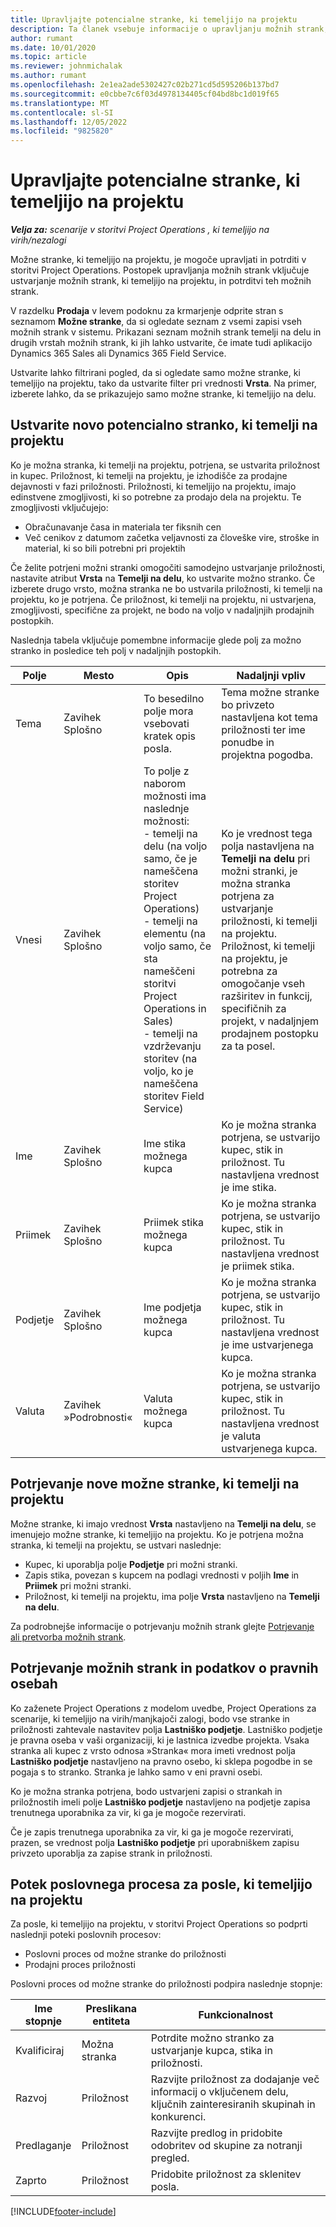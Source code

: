 ```yaml
---
title: Upravljajte potencialne stranke, ki temeljijo na projektu
description: Ta članek vsebuje informacije o upravljanju možnih strank, ki temeljijo na projektu (Pro).
author: rumant
ms.date: 10/01/2020
ms.topic: article
ms.reviewer: johnmichalak
ms.author: rumant
ms.openlocfilehash: 2e1ea2ade5302427c02b271cd5d595206b137bd7
ms.sourcegitcommit: e0cbbe7c6f03d4978134405cf04bd8bc1d019f65
ms.translationtype: MT
ms.contentlocale: sl-SI
ms.lasthandoff: 12/05/2022
ms.locfileid: "9825820"
---
```

# <a name="manage-project-based-leads"></a>Upravljajte potencialne stranke, ki temeljijo na projektu

_**Velja za:** scenarije v storitvi Project Operations , ki temeljijo na virih/nezalogi_

Možne stranke, ki temeljijo na projektu, je mogoče upravljati in potrditi v storitvi Project Operations. Postopek upravljanja možnih strank vključuje ustvarjanje možnih strank, ki temeljijo na projektu, in potrditvi teh možnih strank. 

V razdelku **Prodaja** v levem podoknu za krmarjenje odprite stran s seznamom **Možne stranke**, da si ogledate seznam z vsemi zapisi vseh možnih strank v sistemu. Prikazani seznam možnih strank temelji na delu in drugih vrstah možnih strank, ki jih lahko ustvarite, če imate tudi aplikacijo Dynamics 365 Sales ali Dynamics 365 Field Service.

Ustvarite lahko filtrirani pogled, da si ogledate samo možne stranke, ki temeljijo na projektu, tako da ustvarite filter pri vrednosti **Vrsta**. Na primer, izberete lahko, da se prikazujejo samo možne stranke, ki temeljijo na delu.

## <a name="create-a-new-project-based-lead"></a>Ustvarite novo potencialno stranko, ki temelji na projektu 

Ko je možna stranka, ki temelji na projektu, potrjena, se ustvarita priložnost in kupec. Priložnost, ki temelji na projektu, je izhodišče za prodajne dejavnosti v fazi priložnosti. Priložnosti, ki temeljijo na projektu, imajo edinstvene zmogljivosti, ki so potrebne za prodajo dela na projektu. Te zmogljivosti vključujejo:

- Obračunavanje časa in materiala ter fiksnih cen
- Več cenikov z datumom začetka veljavnosti za človeške vire, stroške in material, ki so bili potrebni pri projektih

Če želite potrjeni možni stranki omogočiti samodejno ustvarjanje priložnosti, nastavite atribut **Vrsta** na **Temelji na delu**, ko ustvarite možno stranko. Če izberete drugo vrsto, možna stranka ne bo ustvarila priložnosti, ki temelji na projektu, ko je potrjena. Če priložnost, ki temelji na projektu, ni ustvarjena, zmogljivosti, specifične za projekt, ne bodo na voljo v nadaljnjih prodajnih postopkih.

Naslednja tabela vključuje pomembne informacije glede polj za možno stranko in posledice teh polj v nadaljnjih postopkih.
 
| **Polje** | **Mesto** | **Opis** | **Nadaljnji vpliv** |
| --- | --- | --- | --- |
| Tema | Zavihek Splošno | To besedilno polje mora vsebovati kratek opis posla. | Tema možne stranke bo privzeto nastavljena kot tema priložnosti ter ime ponudbe in projektna pogodba. |
| Vnesi | Zavihek Splošno | To polje z naborom možnosti ima naslednje možnosti:</br>- temelji na delu (na voljo samo, če je nameščena storitev Project Operations)</br>- temelji na elementu (na voljo samo, če sta nameščeni storitvi Project Operations in Sales)</br>- temelji na vzdrževanju storitev (na voljo, ko je nameščena storitev Field Service) | Ko je vrednost tega polja nastavljena na **Temelji na delu** pri možni stranki, je možna stranka potrjena za ustvarjanje priložnosti, ki temelji na projektu. Priložnost, ki temelji na projektu, je potrebna za omogočanje vseh razširitev in funkcij, specifičnih za projekt, v nadaljnjem prodajnem postopku za ta posel. |
| Ime | Zavihek Splošno | Ime stika možnega kupca | Ko je možna stranka potrjena, se ustvarijo kupec, stik in priložnost. Tu nastavljena vrednost je ime stika. |
| Priimek | Zavihek Splošno | Priimek stika možnega kupca | Ko je možna stranka potrjena, se ustvarijo kupec, stik in priložnost. Tu nastavljena vrednost je priimek stika. |
| Podjetje | Zavihek Splošno | Ime podjetja možnega kupca | Ko je možna stranka potrjena, se ustvarijo kupec, stik in priložnost. Tu nastavljena vrednost je ime ustvarjenega kupca. |
| Valuta | Zavihek »Podrobnosti« | Valuta možnega kupca | Ko je možna stranka potrjena, se ustvarijo kupec, stik in priložnost. Tu nastavljena vrednost je valuta ustvarjenega kupca. |

## <a name="qualify-a-new-project-based-lead"></a>Potrjevanje nove možne stranke, ki temelji na projektu

Možne stranke, ki imajo vrednost **Vrsta** nastavljeno na **Temelji na delu**, se imenujejo možne stranke, ki temeljijo na projektu. Ko je potrjena možna stranka, ki temelji na projektu, se ustvari naslednje:

- Kupec, ki uporablja polje **Podjetje** pri možni stranki.
- Zapis stika, povezan s kupcem na podlagi vrednosti v poljih **Ime** in **Priimek** pri možni stranki.
- Priložnost, ki temelji na projektu, ima polje **Vrsta** nastavljeno na **Temelji na delu**.

Za podrobnejše informacije o potrjevanju možnih strank glejte [Potrjevanje ali pretvorba možnih strank](/dynamics365/sales-enterprise/qualify-lead-convert-opportunity-sales).

## <a name="lead-qualification-and-legal-entity-information"></a>Potrjevanje možnih strank in podatkov o pravnih osebah 

Ko zaženete Project Operations z modelom uvedbe, Project Operations za scenarije, ki temeljijo na virih/manjkajoči zalogi, bodo vse stranke in priložnosti zahtevale nastavitev polja **Lastniško podjetje**. Lastniško podjetje je pravna oseba v vaši organizaciji, ki je lastnica izvedbe projekta. Vsaka stranka ali kupec z vrsto odnosa »Stranka« mora imeti vrednost polja **Lastniško podjetje** nastavljeno na pravno osebo, ki sklepa pogodbe in se pogaja s to stranko. Stranka je lahko samo v eni pravni osebi.

Ko je možna stranka potrjena, bodo ustvarjeni zapisi o strankah in priložnostih imeli polje **Lastniško podjetje** nastavljeno na podjetje zapisa trenutnega uporabnika za vir, ki ga je mogoče rezervirati.

Če je zapis trenutnega uporabnika za vir, ki ga je mogoče rezervirati, prazen, se vrednost polja **Lastniško podjetje** pri uporabniškem zapisu privzeto uporablja za zapise strank in priložnosti.

## <a name="business-process-flow-for-project-based-deals"></a>Potek poslovnega procesa za posle, ki temeljijo na projektu

Za posle, ki temeljijo na projektu, v storitvi Project Operations so podprti naslednji poteki poslovnih procesov:

- Poslovni proces od možne stranke do priložnosti
- Prodajni proces priložnosti

Poslovni proces od možne stranke do priložnosti podpira naslednje stopnje:

| Ime stopnje | Preslikana entiteta | Funkcionalnost |
| --- | --- | --- |
| Kvalificiraj | Možna stranka | Potrdite možno stranko za ustvarjanje kupca, stika in priložnosti. |
| Razvoj | Priložnost | Razvijte priložnost za dodajanje več informacij o vključenem delu, ključnih zainteresiranih skupinah in konkurenci. |
| Predlaganje | Priložnost | Razvijte predlog in pridobite odobritev od skupine za notranji pregled. |
| Zaprto | Priložnost | Pridobite priložnost za sklenitev posla. |


[!INCLUDE[footer-include](../includes/footer-banner.md)]
